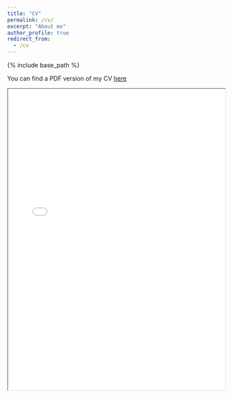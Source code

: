 ```yaml
---
title: "CV"
permalink: /cv/
excerpt: "About me"
author_profile: true
redirect_from: 
  - /cv
---
```


{% include base_path %}

You can find a PDF version of my CV [here](https://AntonSobolev.github.io/files/Anton-Sobolev-CV.pdf)


<html lang="en" style="width:100%; height:300%;">

<div>

<iframe src="/files/Anton-Sobolev-CV.pdf" width="100%" height="700px"></iframe>
</div>

</html>